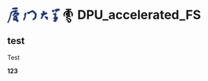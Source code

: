 # <img src="Images/xmu-zi-luxun.svg" align = "left" width="120" /> <img src="Images/实验室logo.svg" align = "left" width="40" /> DPU_accelerated_FS






## test

Test

**123**